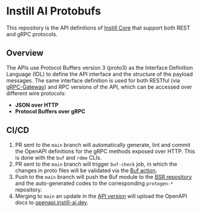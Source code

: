 # Instill AI Protobufs

This repository is the API definitions of [Instill Core](https://github.com/instill-ai/instill-core) that support both REST
and gRPC protocols.

## Overview

The APIs use Protocol Buffers version 3 (proto3) as the Interface Definition
Language (IDL) to define the API interface and the structure of the payload
messages. The same interface definition is used for both RESTful (via
[gRPC-Gateway](https://github.com/grpc-ecosystem/grpc-gateway)) and RPC versions
of the API, which can be accessed over different wire protocols:

- **JSON over HTTP**
- **Protocol Buffers over gRPC**

## CI/CD

1. PR sent to the `main` branch will automatically generate, lint and commit the
   OpenAPI definitions for the gRPC methods exposed over HTTP. This is done with
   the `buf` and `rdme` CLIs.
1. PR sent to the `main` branch will trigger `buf-check` job, in which
   the changes in proto files will be validated via the [Buf
   action](https://github.com/bufbuild/buf-action).
1. Push to the `main` branch will push the Buf module to the [BSR
   repository](https://buf.build/instill-ai/protobufs) and the auto-generated
   codes to the corresponding `protogen-*` repository.
1. Merging to `main` an update in the [API
   version](./common/openapi/v1beta/api_info.conf) will upload the OpenAPI docs
   to [openapi.instill-ai.dev](https://openapi.instill-ai.dev/).

